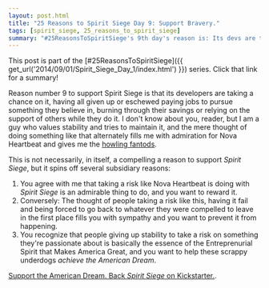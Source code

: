 ```yaml
---
layout: post.html
title: "25 Reasons to Spirit Siege Day 9: Support Bravery."
tags: [spirit_siege, 25_reasons_to_spirit_siege]
summary: "#25ReasonsToSpiritSiege's 9th day's reason is: Its devs are taking a risk to do something they believe in."
---
```


This post is part of the [#25ReasonsToSpiritSiege]({{ get_url('2014/09/01/Spirit_Siege_Day_1/index.html') }}) series. Click that link for a summary!

Reason number 9 to support Spirit Siege is that its developers are taking a chance on it, having all given up or eschewed paying jobs to pursue something they believe in, burning through their savings or relying on the support of others while they do it. I don't know about you, reader, but I am a guy who values stability and tries to maintain it, and the mere thought of doing something like that alternately fills me with admiration for Nova Heartbeat and gives me the [howling fantods](http://nancyfriedman.typepad.com/away_with_words/2009/06/word-of-the-week-fantods.html).

This is not necessarily, in itself, a compelling a reason to support _Spirit Siege_, but it spins off several subsidiary reasons:

1. You agree with me that taking a risk like Nova Heartbeat is doing with _Spirit Siege_ is an admirable thing to do, and you want to reward it.
2. Conversely: The thought of people taking a risk like this, having it fail and being forced to go back to whatever they were compelled to leave in the first place fills you with sympathy and you want to prevent it from happening.
3. You recognize that people giving up stability to take a risk on something they're passionate about is basically the essence of the Entreprenurial Spirit that Makes America Great, and you want to help these scrappy underdogs _achieve the American Dream_.

[Support the American Dream. Back _Spirit Siege_ on Kickstarter.](https://www.kickstarter.com/projects/1796662059/spirit-siege-your-five-minute-strategy-game-fix).